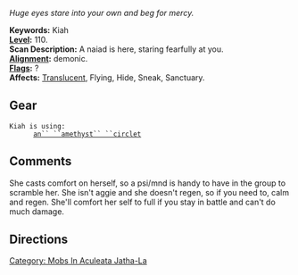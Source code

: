 *Huge eyes stare into your own and beg for mercy.*

**Keywords:** Kiah  
**[Level](Level.md "wikilink"):** 110.  
**Scan Description:** A naiad is here, staring fearfully at you.  
**[Alignment](Alignment.md "wikilink"):** demonic.  
**[Flags](:Category:_Mob_Types.md "wikilink"):** ?  
**Affects:** [Translucent](Translucent_Flag.md "wikilink"), Flying,
Hide, Sneak, Sanctuary.  

## Gear

`Kiah is using:`  
<worn on head>`      `[`an`` ``amethyst`` ``circlet`](Amethyst_Circlet.md "wikilink")

## Comments

She casts comfort on herself, so a psi/mnd is handy to have in the group
to scramble her. She isn't aggie and she doesn't regen, so if you need
to, calm and regen. She'll comfort her self to full if you stay in
battle and can't do much damage.

## Directions

[Category: Mobs In Aculeata
Jatha-La](Category:_Mobs_In_Aculeata_Jatha-La "wikilink")

